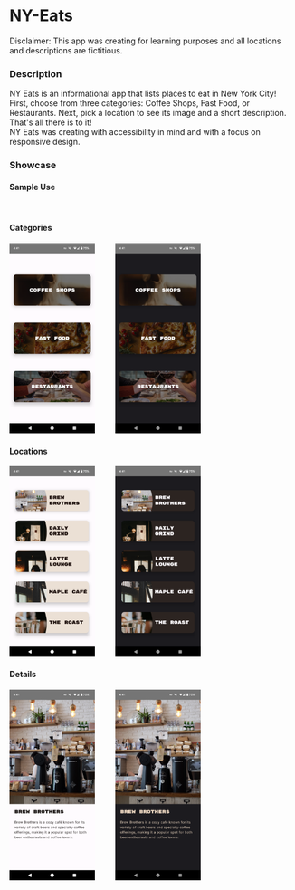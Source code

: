 # NY-Eats

Disclaimer: This app was creating for learning purposes and all locations and descriptions are fictitious.

### Description
NY Eats is an informational app that lists places to eat in New York City! First, choose from three categories: Coffee Shops, Fast Food, or Restaurants. Next, pick a location to see its image and a short description. That's all there is to it!<br/>
NY Eats was creating with accessibility in mind and with a focus on responsive design.

### Showcase

#### Sample Use

<img src="images/showcaseImages/nyeatsLight.gif" alt="" width="30%"/> &nbsp; &nbsp; &nbsp; &nbsp; <img src="images/showcaseImages/nyeatsDark.gif" alt="" width="30%"/>


#### Categories

<img src="images/showcaseImages/categoriesLight.png" alt="Categories screen in light mode." width="30%"/> &nbsp; &nbsp; &nbsp; &nbsp; <img src="images/showcaseImages/categoriesDark.png" alt="Categories screen in dark mode." width="30%"/>

#### Locations

<img src="images/showcaseImages/locationsLight.png" alt="Categories screen in light mode." width="30%"/> &nbsp; &nbsp; &nbsp; &nbsp; <img src="images/showcaseImages/locationsDark.png" alt="Categories screen in dark mode." width="30%"/>

#### Details

<img src="images/showcaseImages/detailsLight.png" alt="Categories screen in light mode." width="30%"/> &nbsp; &nbsp; &nbsp; &nbsp; <img src="images/showcaseImages/detailsDark.png" alt="Categories screen in dark mode." width="30%"/>
